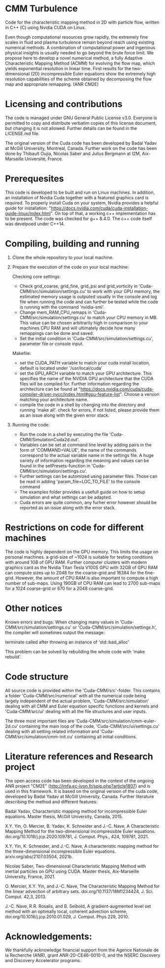 # CMM Turbulence

Code for the characteristic mapping method in 2D with particle flow, written in C++ (C) using Nvidia CUDA on Linux.

Even though computational resources grow rapidly, the extremely fine scales in fluid and plasma turbulence remain beyond reach using existing numerical methods. A combination of computational power and ingenious physical insights is usually needed to go beyond the brute force limit. We propose here to develop a novel numerical method, a fully Adaptive Characteristic Mapping Method (ACMM) for evolving the flow map, which yields exponential resolution in linear time. First results for the two-dimensional (2D) incompressible Euler equations show the extremely high resolution capabilities of the scheme obtained by decomposing the flow map and appropriate remapping. (ANR CM2E)

# Licensing and contributions

The code is managed under GNU General Public License v3.0. Everyone is permitted to copy and distribute verbatim copies of this license document, but changing it is not allowed. Further details can be found in the LICENSE.md file.

The original version of the Cuda code has been developed by Badal Yadav at McGill University, Montreal, Canada.
Further work on the code has been done by Thibault Oujia, Nicolas Saber and Julius Bergmann at I2M, Aix-Marseille Université, France.

# Prerequesites

This code is developed to be built and run on Linux machines. In addition, an installation of Nvidia Cuda together with a featured graphics card is required. To properly install Cuda on your system, Nvidia provides a helpful guide for installation: "https://docs.nvidia.com/cuda/cuda-installation-guide-linux/index.html". On top of that, a working c++ implementation has to be present. The code was checked for g++ 8.4.0. The c++ code itself was develpoed under C++14.

# Compiling, building and running

1) Clone the whole repository to your local machine.
   
2) Prepare the execution of the code on your local machine:

   Checking core settings:

   - Check grid_coarse, grid_fine, grid_psi and grid_vorticity in 'Cuda-CMM/src/simulation/settings.cu' to work with your GPU memory, the estimated memory usage is outputed usually in the console and log file when running the code and can further be tested while the code is running with the command 'nvidia-smi'.
   - Change mem_RAM_CPU_remaps in 'Cuda-CMM/src/simulation/settings.cu' to match your CPU memory in MB. This value can be chosen arbitrarily high in comparison to your machines CPU RAM and will ultimately decide how many remappings can be done and saved.
   - Set the initial condition in 'Cuda-CMM/src/simulation/settings.cu', parameter file or console input.

   Makefile:
   - set the CUDA_PATH variable to match your cuda install location, default is located under '/usr/local/cuda'
   - set the GPU_ARCH variable to match your GPU architecture. This specifies the name of the NVIDIA GPU architecture that the CUDA files will be compiled for. Further information regarding the architecture can be found at "https://docs.nvidia.com/cuda/cuda-compiler-driver-nvcc/index.html#gpu-feature-list". Choose a version matching your architecture name.
   - compile the code in a shell by changing into the directory and running 'make all'.
     check for errors, if not listed, please provide them as an issue along with the given error stack.
   
3) Running the code:
   - Run the code in a shell by executing the file 'Cuda-CMM/SimulationCuda2d.out'.
   - Variables can be set at command line level by adding pairs in the form of 'COMMAND=VALUE', the name of the commands correspond to the actual variable name in the settings file. A huge variety of information regarding the meaning and values can be found in the setPresets-function in 'Cuda-CMM/src/simulation/settings.cu'.
   - Further settings can be automized using parameter files. Those can be read in adding 'param_file=LOC_TO_FILE' to the console command
   - The examples folder provides a usefull guide on how to setup simulation and what settings can be adapted.
   - Cuda errors are quite common, any furher error however should be reported as an issue along with the error stack.

# Restrictions on code for different machines

The code is highly dependent on the GPU memory. This limits the usage on personal machines. a grid-size of ~1024 is suitable for testing conditions with around 1GB of GPU RAM. Further computer clusters with modern graphics card as the Nvidia Titan Tesla V100S GPU with 32GB of GPU RAM can compute sizes up to 2048 for the coarse-grid and 16384 for the fine-grid.
However, the amount of CPU RAM is also important to compute a high number of sub-maps. Using 190GB of CPU RAM can lead to 2700 sub-maps for a 1024 coarse-grid or 670 for a 2048 coarse-grid.

# Other notices

Known errors and bugs:
When changing many values in 'Cuda-CMM/src/simulation/settings.cu' or 'Cuda-CMM/src/simulation/settings.h', the compiler will sometimes output the message:

terminate called after throwing an instance of 'std::bad_alloc'

This problem can be solved by rebuilding the whole code with 'make rebuild'.

# Code structure

All source code is provided within the 'Cuda-CMM/src'-folder. This contains a folder 'Cuda-CMM/src/numerical' with all the numerical code being largely independent of the actual problem,  'Cuda-CMM/src/simulation' dealing with all CMM and Euler equation specific functions and kernels and 'Cuda-CMM/src/ui' dealing with all the file structures and user inputs.

The three most important files are 'Cuda-CMM/src/simulation/cmm-euler-2d.cu' containing the main loop of the code, 'Cuda-CMM/src/ui/settings.cu' dealing with all setting related information and 'Cuda-CMM/src/simulation/cmm-init.cu' containing all initial conditions.

# Literature references and Research project

The open access code has been developed in the context of the ongoing ANR project "CM2E" (http://lmfa.ec-lyon.fr/spip.php?article1807) and is used in this framework.
It is based on the original version of the cuda code, developed by Badal Yadav at McGill University, Canada. 
Further literature describing the method and different features:

Badal Yadav, Characteristic mapping method for incompressible Euler equations.
Master thesis, McGill University, Canada, 2015.

X.Y. Yin, O. Mercier, B. Yadav, K. Schneider and J.-C. Nave, A Characteristic Mapping Method for the two-dimensional incompressible Euler equations. 
doi.org/10.1016/j.jcp.2020.109781, J. Comput. Phys., 424, 109781, 2021.

X.Y. Yin, K. Schneider, and J.-C. Nave, A characteristic mapping method for the three-dimensional incompressible Euler equations.
arxiv.org/abs/2107.03504, 2021b.

Nicolas Saber, Two-dimensional Characteristic Mapping Method with inertial particles on GPU using CUDA.
Master thesis, Aix-Marseille University, France, 2021.

O. Mercier, X.Y. Yin, and J.-C. Nave, The Characteristic Mapping Method for the linear advection of arbitrary sets.
doi.org/10.1137/18M1234424, J. Sci. Comput. 42,3, 2013.

J.-C. Nave, R.R. Rosalis, and B. Seibold, A gradient-augmented level set method with an optimally local, coherent advection scheme,
doi.org/10.1016/j.jcp.2010.01.029, J. Comput. Phys 229, 2010.

# Acknowledgements: 

We thankfully acknowledge financial support from the Agence Nationale de la Recherche (ANR),  grant ANR-20-CE46-0010-0, and the NSERC Discovery and Discovery Accelerator programs.
